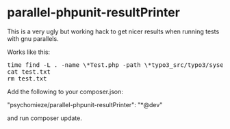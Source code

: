 parallel-phpunit-resultPrinter
==============================


This is a very ugly but working hack to get nicer results when running tests with gnu parallels.

Works like this:

<pre>
time find -L . -name \*Test.php -path \*typo3_src/typo3/sysext/*/Tests/Functional* | parallel --gnu 'echo; echo "Running functional {} test case";  ./bin/phpunit --colors -c typo3/sysext/core/Build/FunctionalTests.xml --printer "\Parallel\PhpUnit\ResultPrinter" {}' > /dev/null
cat test.txt
rm test.txt
</pre>

Add the following to your composer.json:

"psychomieze/parallel-phpunit-resultPrinter": "*@dev"

and run composer update.
